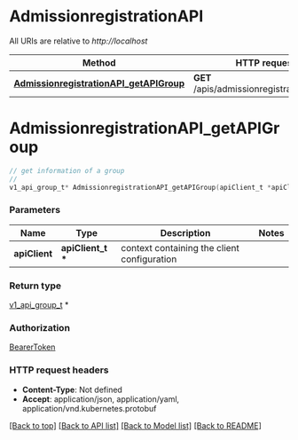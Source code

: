 # AdmissionregistrationAPI

All URIs are relative to *http://localhost*

Method | HTTP request | Description
------------- | ------------- | -------------
[**AdmissionregistrationAPI_getAPIGroup**](AdmissionregistrationAPI.md#AdmissionregistrationAPI_getAPIGroup) | **GET** /apis/admissionregistration.k8s.io/ | 


# **AdmissionregistrationAPI_getAPIGroup**
```c
// get information of a group
//
v1_api_group_t* AdmissionregistrationAPI_getAPIGroup(apiClient_t *apiClient);
```

### Parameters
Name | Type | Description  | Notes
------------- | ------------- | ------------- | -------------
**apiClient** | **apiClient_t \*** | context containing the client configuration | 

### Return type

[v1_api_group_t](v1_api_group.md) *


### Authorization

[BearerToken](../README.md#BearerToken)

### HTTP request headers

 - **Content-Type**: Not defined
 - **Accept**: application/json, application/yaml, application/vnd.kubernetes.protobuf

[[Back to top]](#) [[Back to API list]](../README.md#documentation-for-api-endpoints) [[Back to Model list]](../README.md#documentation-for-models) [[Back to README]](../README.md)

